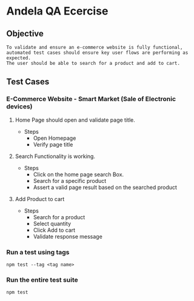 # Andela QA Ecercise

## Objective

    To validate and ensure an e-commerce website is fully functional, automated test cases should ensure key user flows are performing as expected. 
    The user should be able to search for a product and add to cart.

## Test Cases
### E-Commerce Website - Smart Market (Sale of Electronic devices)
1) Home Page should open and validate page title.
    - Steps
        - Open Homepage
        - Verify page title

2) Search Functionality is working.
    - Steps
        - Click on the home page search Box.
        - Search for a specific product
        - Assert a valid page result based on the searched product

3) Add Product to cart
    - Steps
        - Search for a product
        - Select quantity
        - Click Add to cart
        - Validate response message


### Run a test using tags

    npm test --tag <tag name>


### Run the entire test suite

    npm test